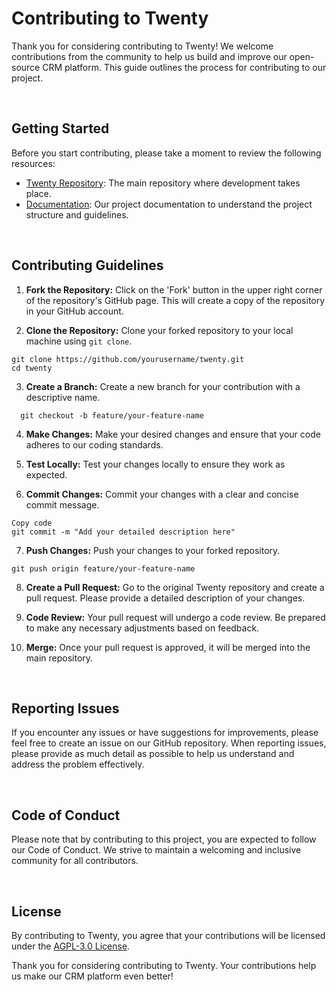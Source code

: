 # Contributing to Twenty

Thank you for considering contributing to Twenty! We welcome contributions from the community to help us build and improve our open-source CRM platform. This guide outlines the process for contributing to our project.

<br>

## Getting Started

Before you start contributing, please take a moment to review the following resources:

- [Twenty Repository](https://github.com/twentyhq/twenty): The main repository where development takes place.
- [Documentation](https://docs.twenty.com): Our project documentation to understand the project structure and guidelines.

<br>

## Contributing Guidelines

1. **Fork the Repository:** Click on the 'Fork' button in the upper right corner of the repository's GitHub page. This will create a copy of the repository in your GitHub account.

2. **Clone the Repository:** Clone your forked repository to your local machine using `git clone`.

```shell
git clone https://github.com/yourusername/twenty.git
cd twenty
```

3. **Create a Branch:** Create a new branch for your contribution with a descriptive name.
 ```shell
   git checkout -b feature/your-feature-name
   ```

4. **Make Changes:** Make your desired changes and ensure that your code adheres to our coding standards.

5. **Test Locally:** Test your changes locally to ensure they work as expected.

6. **Commit Changes:** Commit your changes with a clear and concise commit message.

```shell
Copy code
git commit -m "Add your detailed description here"
```
7. **Push Changes:** Push your changes to your forked repository.

```shell
git push origin feature/your-feature-name
```

8. **Create a Pull Request:** Go to the original Twenty repository and create a pull request. Please provide a detailed description of your changes.

9. **Code Review:** Your pull request will undergo a code review. Be prepared to make any necessary adjustments based on feedback.

10. **Merge:** Once your pull request is approved, it will be merged into the main repository.

<br>

## Reporting Issues

If you encounter any issues or have suggestions for improvements, please feel free to create an issue on our GitHub repository. When reporting issues, please provide as much detail as possible to help us understand and address the problem effectively.

<br>

## Code of Conduct

Please note that by contributing to this project, you are expected to follow our Code of Conduct. We strive to maintain a welcoming and inclusive community for all contributors.

<br>

## License

By contributing to Twenty, you agree that your contributions will be licensed under the [AGPL-3.0 License](https://github.com/twentyhq/twenty/blob/main/LICENSE).

Thank you for considering contributing to Twenty. Your contributions help us make our CRM platform even better!